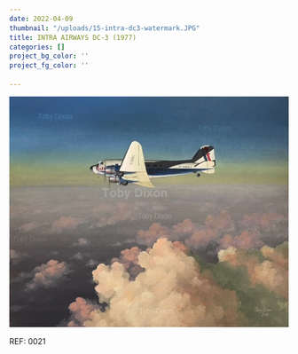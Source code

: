 ```yaml
---
date: 2022-04-09
thumbnail: "/uploads/15-intra-dc3-watermark.JPG"
title: INTRA AIRWAYS DC-3 (1977)
categories: []
project_bg_color: ''
project_fg_color: ''

---
```

![](/uploads/15-intra-dc3-watermark.JPG)

REF: 0021